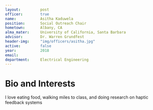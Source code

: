 ```yaml
---
layout:     	post
officer: 		true
name:      		Asitha Kaduwela
position: 		Social Outreach Chair
hometown: 		Albany, CA
alma_mater: 	University of California, Santa Barbara
advisor: 		Dr. Warren Grundfest
header-img: 	"img/officers/asitha.jpg"
active: 		false
year:  			2018
email: 			
department: 	Electrical Engineering
---
```


# Bio and Interests
I love eating food, walking miles to class, and doing research on haptic feedback systems